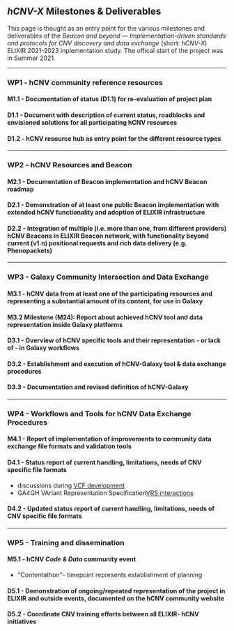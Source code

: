 ## _hCNV-X_ Milestones & Deliverables

This page is thought as an entry point for the various milestones and deliverables of the _Beacon and beyond — Implementation-driven standards and protocols for CNV discovery and data exchange_ (short: *hCNV-X*) ELIXIR 2021-2023 inplementation study. The offical start of the project was in Summer 2021.


---

### WP1 - hCNV community reference resources

#### M1.1 - Documentation of status (D1.1) for re-evaluation of project plan

#### D1.1 - Document with description of current status, roadblocks and envisioned solutions for all participating hCNV resources

#### D1.2 - hCNV resource hub as entry point for the different resource types

---

### WP2 - hCNV Resources and Beacon

#### M2.1 - Documentation of Beacon implementation and hCNV Beacon roadmap

#### D2.1 - Demonstration of at least one public Beacon implementation with extended hCNV functionality and adoption of ELIXIR infrastructure

#### D2.2 - Integration of multiple (i.e. more than one, from different providers) hCNV Beacons in ELIXIR Beacon network, with functionality beyond current (v1.n) positional requests and rich data delivery (e.g. Phenopackets)


---

### WP3 - Galaxy Community Intersection and Data Exchange

#### M3.1 - hCNV data from at least one of the participating resources and representing a substantial amount of its content, for use in Galaxy

#### M3.2 Milestone (M24): Report about achieved hCNV tool and data representation inside Galaxy platforms

#### D3.1 - Overview of hCNV specific tools and their representation - or lack of - in Galaxy workflows
#### D3.2 - Establishment and execution of hCNV-Galaxy tool & data exchange procedures
#### D3.3 - Documentation and revised definition of hCNV-Galaxy


---

### WP4 - Workflows and Tools for hCNV Data Exchange Procedures

#### M4.1 - Report of implementation of improvements to community data exchange file formats and validation tools

#### D4.1 - Status report of current handling, limitations, needs of CNV specific file formats

* discussions during [VCF development](./VCF-notes.md)
* GA4GH VAriant Representation Specification[VRS interactions](./VRS-notes.md)

#### D4.2 - Updated status report of current handling, limitations, needs of CNV specific file formats


---

### WP5 - Training and dissemination

#### M5.1 - hCNV _Code & Data_ community event
* "Contentathon"- timepoint represents establishment of planning

#### D5.1 - Demonstration of ongoing/repeated representation of the project in ELIXIR and outside events, documented on the hCNV community website

#### D5.2 - Coordinate CNV training efforts between all ELIXIR- hCNV initiatives
